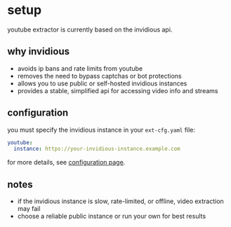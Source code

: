 # setup
youtube extractor is currently based on the invidious api.

## why invidious
* avoids ip bans and rate limits from youtube
* removes the need to bypass captchas or bot protections
* allows you to use public or self-hosted invidious instances
* provides a stable, simplified api for accessing video info and streams

## configuration
you must specify the invidious instance in your `ext-cfg.yaml` file:

```yaml
youtube:
  instance: https://your-invidious-instance.example.com
```

for more details, see [configuration page](../../CONFIGURATION.md).

## notes
* if the invidious instance is slow, rate-limited, or offline, video extraction may fail
* choose a reliable public instance or run your own for best results